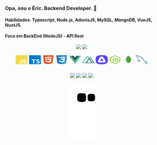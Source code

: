 ### Opa, sou o Éric. Backend Developer. 👋

#### Habilidades: Typescript, Node.js, AdonisJS, MySQL, MongoDB, VueJS, NuxtJS.
#### Foco em BackEnd (NodeJS) - API Rest


<div align="center">
  <a href="https://github.com/ericalmeidasp">
  <img height="165em" src="https://github-readme-stats.vercel.app/api?username=ericalmeidasp&show_icons=true&theme=radical&include_all_commits=true&count_private=true"/></a>
  <a href="https://github.com/ericalmeidasp">
  <img height="165em" src="https://github-readme-stats.vercel.app/api/top-langs/?username=ericalmeidasp&layout=compact&langs_count=7&theme=radical"/></a>
</div>
<div style="display: inline_block" align="center"><br>
  <a href="https://github.com/ericalmeidasp">
  <img align="center" alt="Eric-Js" height="30" width="40" src="https://raw.githubusercontent.com/devicons/devicon/master/icons/javascript/javascript-plain.svg"></a>
  <a href="https://github.com/ericalmeidasp">
  <img align="center" alt="Eric-Ts" height="30" width="40" src="https://raw.githubusercontent.com/devicons/devicon/master/icons/typescript/typescript-plain.svg"></a>
  <a href="https://github.com/ericalmeidasp">
  <img align="center" alt="Eric-HTML" height="30" width="40" src="https://raw.githubusercontent.com/devicons/devicon/master/icons/html5/html5-original.svg"></a>
  <a href="https://github.com/ericalmeidasp">
  <img align="center" alt="Eric-CSS" height="30" width="40" src="https://raw.githubusercontent.com/devicons/devicon/master/icons/css3/css3-original.svg"></a>
  <a href="https://github.com/ericalmeidasp">
  <img align="center" alt="Eric-Vue" height="30" width="40" src="https://raw.githubusercontent.com/devicons/devicon/master/icons/vuejs/vuejs-original.svg"></a>
  <a href="https://github.com/ericalmeidasp">
  <img align="center" alt="Eric-Nuxt" height="30" width="40" src="https://raw.githubusercontent.com/devicons/devicon/master/icons/nuxtjs/nuxtjs-original.svg"></a>
  <a href="https://github.com/ericalmeidasp">
  <img align="center" alt="Eric-Adonis" height="30" width="40" src="https://raw.githubusercontent.com/devicons/devicon/master/icons/adonisjs/adonisjs-original.svg"></a>
  <a href="https://github.com/ericalmeidasp">
  <img align="center" alt="Eric-Node" height="30" width="40" src="https://raw.githubusercontent.com/devicons/devicon/master/icons/nodejs/nodejs-original.svg"></a>
  <a href="https://github.com/ericalmeidasp">
  <img align="center" alt="Eric-Mongodb" height="30" width="40" src="https://raw.githubusercontent.com/devicons/devicon/master/icons/mongodb/mongodb-original.svg"></a>
  <a href="https://github.com/ericalmeidasp">
  <img align="center" alt="Eric-Mysql" height="30" width="40" src="https://raw.githubusercontent.com/devicons/devicon/master/icons/mysql/mysql-original.svg"></a>
</div>
  
  ##
 
<div align="center"> 
 <!-- <a href="https://github.com/ericalmeidasp" target="_blank"><img src="https://img.shields.io/badge/YouTube-FF0000?style=for-the-badge&logo=youtube&logoColor=white" target="_blank"></a> -->
  <a href="https://www.instagram.com/ericleonidas/" target="_blank"><img src="https://img.shields.io/badge/-Instagram-%23E4405F?style=for-the-badge&logo=instagram&logoColor=white" target="_blank"></a>
 <a href="https://support.discord.com/hc/pt-br/profiles/1522331116162" target="_blank"><img src="https://img.shields.io/badge/Discord-7289DA?style=for-the-badge&logo=discord&logoColor=white" target="_blank"></a> 
  <a href = "mailto:ericalmeidasp@gmail.com"><img src="https://img.shields.io/badge/-Gmail-%23333?style=for-the-badge&logo=gmail&logoColor=white" target="_blank"></a>
  <a href="https://www.linkedin.com/in/eric-almeida-1451a8116/" target="_blank"><img src="https://img.shields.io/badge/-LinkedIn-%230077B5?style=for-the-badge&logo=linkedin&logoColor=white" target="_blank"></a> 
 
  ![Snake animation](https://github.com/ericalmeidasp/ericalmeidasp/blob/output/github-contribution-grid-snake.svg)
 
</div>


<!--
**ericalmeidasp/ericalmeidasp** is a ✨ _special_ ✨ repository because its `README.md` (this file) appears on your GitHub profile.

Here are some ideas to get you started:

- 🔭 I’m currently working on ...
- 🌱 I’m currently learning ...
- 👯 I’m looking to collaborate on ...
- 🤔 I’m looking for help with ...
- 💬 Ask me about ...
- 📫 How to reach me: ...
- 😄 Pronouns: ...
- ⚡ Fun fact: ...
-->
